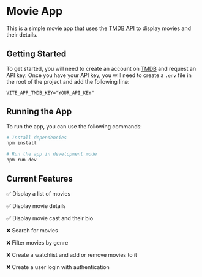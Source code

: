 # Movie App

This is a simple movie app that uses the [TMDB API](https://developers.themoviedb.org/3/getting-started/introduction) to display movies and their details.

## Getting Started

To get started, you will need to create an account on [TMDB](https://www.themoviedb.org/account/signup) and request an API key. Once you have your API key, you will need to create a `.env` file in the root of the project and add the following line:

```
VITE_APP_TMDB_KEY="YOUR_API_KEY"
```

## Running the App

To run the app, you can use the following commands:

```bash
# Install dependencies
npm install

# Run the app in development mode
npm run dev
```

## Current Features

✅ Display a list of movies

✅ Display movie details

✅ Display movie cast and their bio

❌ Search for movies

❌ Filter movies by genre

❌ Create a watchlist and add or remove movies to it

❌ Create a user login with authentication
